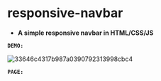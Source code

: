 # responsive-navbar

- **A simple responsive navbar in HTML/CSS/JS**

**`DEMO:`**

 ![33646c4317b987a0390792313998cbc4](https://user-images.githubusercontent.com/99107085/189793604-da0a8730-afff-4a74-be66-1c67ff6d465e.gif)

**`PAGE:`**
